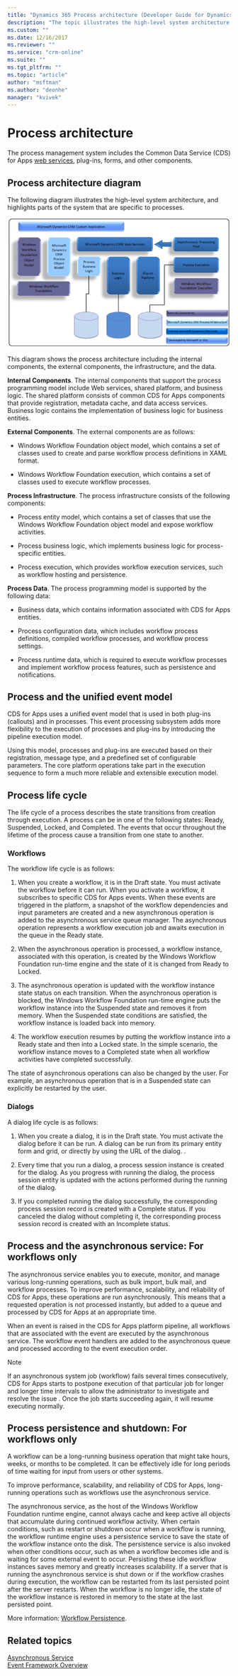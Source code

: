 ```yaml
---
title: "Dynamics 365 Process architecture (Developer Guide for Dynamics 365 Customer Engagement) | MicrosoftDocs"
description: "The topic illustrates the high-level system architecture for Dynamics 365, and highlights parts of the system that are specific to processes."
ms.custom: ""
ms.date: 12/16/2017
ms.reviewer: ""
ms.service: "crm-online"
ms.suite: ""
ms.tgt_pltfrm: ""
ms.topic: "article"
author: "msftman"
ms.author: "deonhe"
manager: "kvivek"
---
```

# Process architecture

The process management system includes the Common Data Service (CDS) for Apps [web services](/powerapps/developer/common-data-service/use-web-services), plug-ins, forms, and other components.  
  
<a name="Diagram"></a>

## Process architecture diagram

The following diagram illustrates the high-level system architecture, and highlights parts of the system that are specific to processes.  
  
![Process Architecture](media/process-architecture.png "Process Architecture")  
  
This diagram shows the process architecture including the internal components, the external components, the infrastructure, and the data.  
  
**Internal Components**. The internal components that support the process programming model include Web services, shared platform, and business logic. The shared platform consists of common CDS for Apps components that provide registration, metadata cache, and data access services. Business logic contains the implementation of business logic for business entities.  
  
**External Components**. The external components are as follows:  
  
- Windows Workflow Foundation object model, which contains a set of classes used to create and parse workflow process definitions in XAML format.  
  
- Windows Workflow Foundation execution, which contains a set of classes used to execute workflow processes.  
  
**Process Infrastructure**. The process infrastructure consists of the following components:  
  
- Process entity model, which contains a set of classes that use the Windows Workflow Foundation object model and expose workflow activities.  
  
- Process business logic, which implements business logic for process-specific entities.  
  
- Process execution, which provides workflow execution services, such as workflow hosting and persistence.  
  
**Process Data**. The process programming model is supported by the following data:  
  
- Business data, which contains information associated with CDS for Apps entities.  
  
- Process configuration data, which includes workflow process definitions, compiled workflow processes, and workflow process settings.  
  
- Process runtime data, which is required to execute workflow processes and implement workflow process features, such as persistence and notifications.  
  
<a name="UnifiedEventModel"></a>

## Process and the unified event model

CDS for Apps uses a unified event model that is used in both plug-ins (callouts) and in processes. This event processing subsystem adds more flexibility to the execution of processes and plug-ins by introducing the pipeline execution model.  
  
Using this model, processes and plug-ins are executed based on their registration, message type, and a predefined set of configurable parameters. The core platform operations take part in the execution sequence to form a much more reliable and extensible execution model.  
  
<a name="ProcessLifeCycle"></a>

## Process life cycle

The life cycle of a process describes the state transitions from creation through execution. A process can be in one of the following states: Ready, Suspended, Locked, and Completed. The events that occur throughout the lifetime of the process cause a transition from one state to another.  
  
### Workflows

The workflow life cycle is as follows:  
  
1. When you create a workflow, it is in the Draft state. You must activate the workflow before it can run. When you activate a workflow, it subscribes to specific CDS for Apps events. When these events are triggered in the platform, a snapshot of the workflow dependencies and input parameters are created and a new asynchronous operation is added to the asynchronous service queue manager. The asynchronous operation represents a workflow execution job and awaits execution in the queue in the Ready state.  
  
2. When the asynchronous operation is processed, a workflow instance, associated with this operation, is created by the Windows Workflow Foundation run-time engine and the state of it is changed from Ready to Locked.  
  
3. The asynchronous operation is updated with the workflow instance state status on each transition. When the asynchronous operation is blocked, the Windows Workflow Foundation run-time engine puts the workflow instance into the Suspended state and removes it from memory. When the Suspended state conditions are satisfied, the workflow instance is loaded back into memory.  
  
4. The workflow execution resumes by putting the workflow instance into a Ready state and then into a Locked state. In the simple scenario, the workflow instance moves to a Completed state when all workflow activities have completed successfully.  
  
The state of asynchronous operations can also be changed by the user. For example, an asynchronous operation that is in a Suspended state can explicitly be restarted by the user.  
  
### Dialogs

A dialog life cycle is as follows:  
  
1. When you create a dialog, it is in the Draft state. You must activate the dialog before it can be run. A dialog can be run from its primary entity form and grid, or directly by using the URL of the dialog. .  
  
1. Every time that you run a dialog, a process session instance is created for the dialog. As you progress with running the dialog, the process session entity is updated with the actions performed during the running of the dialog.  
  
1. If you completed running the dialog successfully, the corresponding process session record is created with a Complete status. If you canceled the dialog without completing it, the corresponding process session record is created with an Incomplete status.  
  
<a name="AsynchService"></a>
  
## Process and the asynchronous service: For workflows only

 The asynchronous service enables you to execute, monitor, and manage various long-running operations, such as bulk import, bulk mail, and workflow processes. To improve performance, scalability, and reliability of CDS for Apps, these operations are run asynchronously. This means that a requested operation is not processed instantly, but added to a queue and processed by CDS for Apps at an appropriate time.  
  
 When an event is raised in the CDS for Apps platform pipeline, all workflows that are associated with the event are executed by the asynchronous service. The workflow event handlers are added to the asynchronous queue and processed according to the event execution order.  
  
> [!NOTE]
>  If an asynchronous system job (workflow) fails several times consecutively, CDS for Apps starts to postpone execution of that particular job for longer and longer time intervals to allow the administrator to investigate and resolve the issue . Once the job starts succeeding again, it will resume executing normally.  
  
<a name="Persistence"></a>
  
## Process persistence and shutdown: For workflows only

A workflow can be a long-running business operation that might take hours, weeks, or months to be completed. It can be effectively idle for long periods of time waiting for input from users or other systems.  
  
To improve performance, scalability, and reliability of CDS for Apps, long-running operations such as workflows use the asynchronous service.  
  
The asynchronous service, as the host of the Windows Workflow Foundation runtime engine, cannot always cache and keep active all objects that accumulate during continued workflow activity. When certain conditions, such as restart or shutdown occur when a workflow is running, the workflow runtime engine uses a persistence service to save the state of the workflow instance onto the disk. The persistence service is also invoked when other conditions occur, such as when a workflow becomes idle and is waiting for some external event to occur. Persisting these idle workflow instances saves memory and greatly increases scalability. If a server that is running the asynchronous service is shut down or if the workflow crashes during execution, the workflow can be restarted from its last persisted point after the server restarts. When the workflow is no longer idle, the state of the workflow instance is restored in memory to the state at the last persisted point.  
  
More information: [Workflow Persistence](https://msdn.microsoft.com/library/dd489420.aspx).  
  
## Related topics  
[Asynchronous Service](/dynamics365/customer-engagement/developer/asynchronous-service)<br />
[Event Framework Overview](/dynamics365/customer-engagement/developer/introduction-event-framework)
